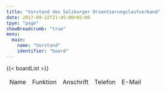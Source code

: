 ```yaml
---
title: "Vorstand des Salzburger Orientierungslaufverband"
date: 2017-09-22T21:45:00+02:00
tpye: "page"
showBreadcrumb: "true"
menu:
  main:
    name: "Vorstand"
    identifier: "board"
---
```

<table>
    <thead>
    <tr>
        <td>Name</td>
        <td>Funktion</td>
        <td>Anschrift</td>
        <td>Telefon</td>
        <td>E-Mail</td>
    </tr>
    </thead>
    <tbody>
    {{< boardList >}}
    </tbody>
</table>